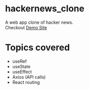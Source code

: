# hackernews_clone

A web app clone of hacker news.  
Checkout [Demo Site](https://frosty-volhard-7d242c.netlify.app/)

# Topics covered

- useRef
- useState
- useEffect
- Axios (API calls)
- React routing

